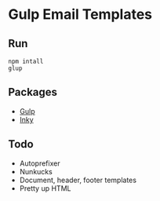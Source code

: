 # Gulp Email Templates

## Run

```
npm intall
glup
```

## Packages

- [Gulp](https://github.com/gulpjs/gulp)
- [Inky](https://github.com/foundation/inky)

## Todo

- Autoprefixer
- Nunkucks
- Document, header, footer templates
- Pretty up HTML
